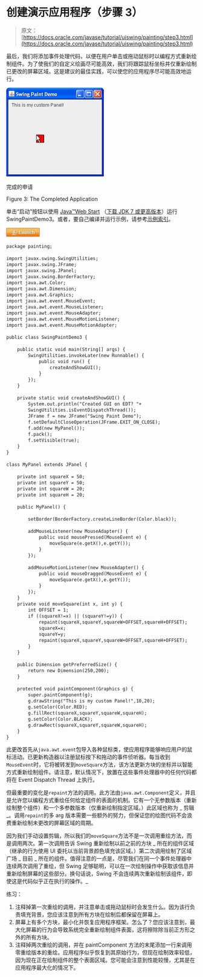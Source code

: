 # 创建演示应用程序（步骤 3）

> 原文： [https://docs.oracle.com/javase/tutorial/uiswing/painting/step3.html](https://docs.oracle.com/javase/tutorial/uiswing/painting/step3.html)

最后，我们将添加事件处理代码，以便在用户单击或拖动鼠标时以编程方式重新绘制组件。为了使我们的自定义绘画尽可能高效，我们将跟踪鼠标坐标并仅重新绘制已更改的屏幕区域。这是建议的最佳实践，可以使您的应用程序尽可能高效地运行。

![The completed application, showing a red square with black border](img/9605119469597f14ac931e58f22b74c4.jpg)

完成的申请



Figure 3: The Completed Application

单击“启动”按钮以使用 [Java™Web Start](http://www.oracle.com/technetwork/java/javase/javawebstart/index.html) （[下载 JDK 7 或更高版本](http://www.oracle.com/technetwork/java/javase/downloads/index.html)）运行 SwingPaintDemo3。或者，要自己编译并运行示例，请参考[示例索引](../examples/painting/index.html#SwingPaintDemo3)。

[![Launches the SwingPaintDemo3 example](img/4707a69a17729d71c56b2bdbbb4cc61c.jpg)](https://docs.oracle.com/javase/tutorialJWS/samples/uiswing/SwingPaintDemo3Project/SwingPaintDemo3.jnlp)

```
package painting;

import javax.swing.SwingUtilities;
import javax.swing.JFrame;
import javax.swing.JPanel;
import javax.swing.BorderFactory;
import java.awt.Color;
import java.awt.Dimension;
import java.awt.Graphics;
import java.awt.event.MouseEvent;
import java.awt.event.MouseListener;
import java.awt.event.MouseAdapter;
import java.awt.event.MouseMotionListener;
import java.awt.event.MouseMotionAdapter;

public class SwingPaintDemo3 {

    public static void main(String[] args) {
        SwingUtilities.invokeLater(new Runnable() {
            public void run() {
                createAndShowGUI(); 
            }
        });
    }

    private static void createAndShowGUI() {
        System.out.println("Created GUI on EDT? "+
        SwingUtilities.isEventDispatchThread());
        JFrame f = new JFrame("Swing Paint Demo");
        f.setDefaultCloseOperation(JFrame.EXIT_ON_CLOSE); 
        f.add(new MyPanel());
        f.pack();
        f.setVisible(true);
    } 
}

class MyPanel extends JPanel {

    private int squareX = 50;
    private int squareY = 50;
    private int squareW = 20;
    private int squareH = 20;

    public MyPanel() {

        setBorder(BorderFactory.createLineBorder(Color.black));

        addMouseListener(new MouseAdapter() {
            public void mousePressed(MouseEvent e) {
                moveSquare(e.getX(),e.getY());
            }
        });

        addMouseMotionListener(new MouseAdapter() {
            public void mouseDragged(MouseEvent e) {
                moveSquare(e.getX(),e.getY());
            }
        }); 
    }
    private void moveSquare(int x, int y) {
        int OFFSET = 1;
        if ((squareX!=x) || (squareY!=y)) {
            repaint(squareX,squareY,squareW+OFFSET,squareH+OFFSET);
            squareX=x;
            squareY=y;
            repaint(squareX,squareY,squareW+OFFSET,squareH+OFFSET);
        } 
    } 

    public Dimension getPreferredSize() {
        return new Dimension(250,200);
    }

    protected void paintComponent(Graphics g) {
        super.paintComponent(g);       
        g.drawString("This is my custom Panel!",10,20);
        g.setColor(Color.RED);
        g.fillRect(squareX,squareY,squareW,squareH);
        g.setColor(Color.BLACK);
        g.drawRect(squareX,squareY,squareW,squareH);
    }  
}

```

此更改首先从`java.awt.event`包导入各种鼠标类，使应用程序能够响应用户的鼠标活动。已更新构造器以注册鼠标按下和拖动的事件侦听器。每当收到`MouseEvent`时，它将被转发到`moveSquare`方法，该方法更新方块的坐标并以智能方式重新绘制组件。请注意，默认情况下，放置在这些事件处理器中的任何代码都将在 Event Dispatch Thread 上执行。

但最重要的变化是`repaint`方法的调用。此方法由`java.awt.Component`定义，并且是允许您以编程方式重绘任何给定组件的表面的机制。它有一个无参数版本（重新绘制整个组件）和一个多参数版本（仅重新绘制指定区域。）此区域也称为 _ 剪辑 _。调用`repaint`的多 arg 版本需要一些额外的努力，但保证您的绘图代码不会浪费重新绘制未更改的屏幕区域的周期。

因为我们手动设置剪辑，所以我们的`moveSquare`方法不是一次调用重绘方法，而是调用两次。第一次调用告诉 Swing 重新绘制以前之前的方块 _ 所在的组件区域（继承的行为使用 UI 委托以当前背景颜色填充该区域。）第二次调用绘制了区域广场 _ 目前 _ 所在的组件。值得注意的一点是，尽管我们在同一个事件处理器中连续两次调用了重绘，但 Swing 足够聪明，可以在一次绘制操作中获取该信息并重新绘制屏幕的这些部分。换句话说，Swing 不会连续两次重新绘制该组件，即使这是代码似乎正在执行的操作。_

练习：

1.  注释掉第一次重绘的调用，并注意单击或拖动鼠标时会发生什么。因为该行负责填充背景，您应该注意到所有方块在绘制后都保留在屏幕上。
2.  屏幕上有多个方块，最小化并恢复应用程序框架。怎么了？您应该注意到，最大化屏幕的行为会导致系统完全重新绘制组件表面，这将擦除除当前正方形之外的所有方块。
3.  注释掉两次重绘的调用，并在 paintComponent 方法的末尾添加一行来调用零重绘版本的重绘。应用程序似乎恢复到其原始行为，但现在绘制效率较低，因为现在正在绘制组件的整个表面区域。您可能会注意到性能较慢，尤其是在应用程序最大化的情况下。